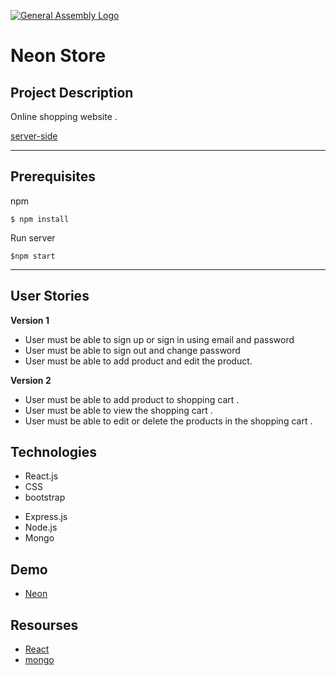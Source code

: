 [![General Assembly Logo](https://camo.githubusercontent.com/1a91b05b8f4d44b5bbfb83abac2b0996d8e26c92/687474703a2f2f692e696d6775722e636f6d2f6b6538555354712e706e67)](https://generalassemb.ly/education/web-development-immersive)

# Neon Store 



## Project Description 

 Online shopping website . 

[server-side](https://github.com/ASSROUGUI/express-api-template-masterr)

---
## Prerequisites

npm  
```
$ npm install
```

Run server
```
$npm start
```

---
## User Stories
**Version 1**  

- User must be able to sign up or sign in using email and password
- User must be able to sign out and change password
- User must be able to add product and edit the product.  


**Version 2**  
- User must be able to add product to shopping cart . 
- User must be able to view the shopping cart . 
- User must be able to edit or delete the products in the shopping cart . 





## Technologies
<!-- **Front-end:** -->
- React.js
- CSS
- bootstrap 
<!-- 
<!-- **Front-end:** -->
- Express.js
- Node.js
- Mongo 


## Demo
- [Neon]()

## Resourses 
-  [React](https://reactjs.org/)
-  [mongo](https://www.mongodb.com/)

